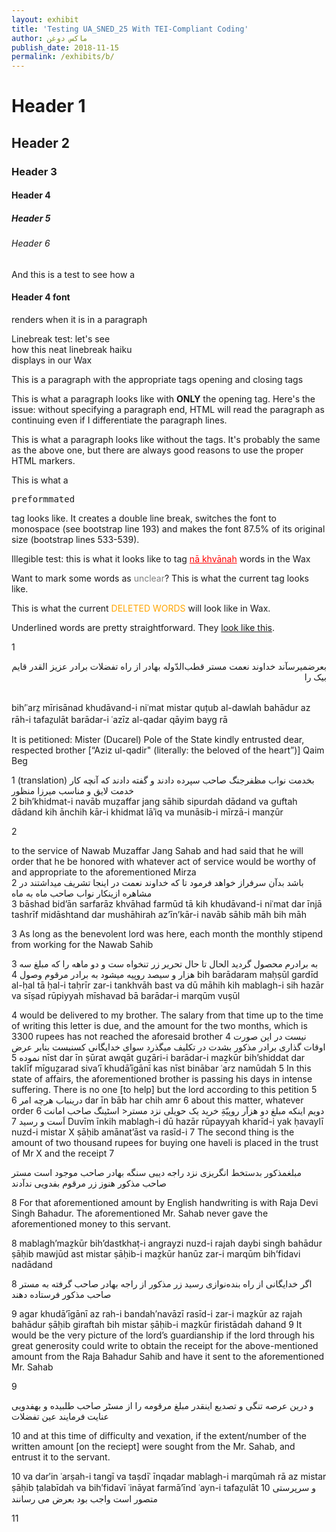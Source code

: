 ```yaml
---
layout: exhibit
title: 'Testing UA_SNED_25 With TEI-Compliant Coding'
author: ماكس دوغن
publish_date: 2018-11-15
permalink: /exhibits/b/
---
```


<h1>Header 1</h1>

<h2>Header 2</h2>

<h3>Header 3</h3>

<h4>Header 4</h4>

<h5>Header 5</h5>

<h6>Header 6</h6>



<p>And this is a test to see how a <h4>Header 4 font</h4> renders when it is in a paragraph</p>

<p>Linebreak test: let's see <br> how this neat linebreak haiku <br> displays in our Wax </p>

<p>This is a paragraph with the appropriate tags opening and closing tags</p>

<p>This is what a paragraph looks like with <b>ONLY</b> the opening tag. Here's the issue: without specifying a paragraph end, HTML will read the paragraph as continuing even if I differentiate the paragraph lines.

 This is what a paragraph looks like without the tags. It's probably the same as the above one, but there are always good reasons to use the proper HTML markers.

<p>This is what a <pre>preformmated</pre> tag looks like. It creates a double line break, switches the font to monospace (see bootstrap line 193) and makes the font 87.5% of its original size (bootstrap lines 533-539). </p>

<p>Illegible test: this is what it looks like to tag <span style="color:red"><u>nā khvānah</u></span> words in the Wax</p>

<p>Want to mark some words as <span style="color:gray">unclear</span>? This is what the current tag looks like.</p>

<p>This is what the current <span style="color:orange">DELETED WORDS</span> will look like in Wax.</p>

<p>Underlined words are pretty straightforward. They <u>look like this</u>.</p>


1
<br>
<p style="text-align:right;"> بعرضمیرسآند          خداوند نعمت مستر قطب‌الدّوله بهادر از راه تفضلات برادر عزیز القدر قایم بیک را </p><br/>
bih’ʿarz̤ mīrisānad khudāvand-i niʿmat mistar quṭub al-dawlah bahādur az rāh-i tafaz̤ulāt barādar-i ʿazīz al-qadar qāyim bayg rā <lb/>

It is petitioned:
Mister (Ducarel) Pole of the State kindly entrusted dear, respected brother [“Aziz ul-qadir" (literally: the beloved of the heart”)] Qaim Beg <lb/>
<lb/>

1 (translation)
<span style="direction:rtl">بخدمت نواب مظفرجنگ صاحب سپرده دادند و گفته دادند که آنچه کار خدمت لایق و مناسب میرزا منظور </span><br/>
2
bih’khidmat-i navāb muẓaffar jang sāhib sipurdah dādand va guftah dādand kih ānchih kār-i khidmat lāʾiq va munāsib-i mīrzā-i manẓūr <lb/>


2

to the service of Nawab Muzaffar Jang Sahab and  had said that he will order that he be honored with whatever act of service would be worthy of and appropriate to the aforementioned Mirza  
2
باشد  بدآن سرفراز  خواهد فرمود تا که خداوند نعمت در اینجا تشریف میداشتند در مشاهره ازینکار نواب صاحب ماه به ماه <lb/>  
3
bāshad bid’ān sarfarāz khvāhad farmūd tā kih khudāvand-i niʿmat dar īnjā tashrīf midāshtand dar mushāhirah az’īn’kār-i navāb sāhib māh bih māh <lb/>


3
As long as the benevolent lord was here,  each month the monthly stipend from working for the Nawab Sahib


3
به برادرم محصول گردید الحال تا حال تحریر زر تنخواه ست و دو ماھه را که مبلغ سه ھزار و سیصد روپیه میشود به برادر <unclear>مرقوم </unclear> وصول <lb/>
4
bih barādaram maḥṣūl gardīd al-ḥal tā ḥal-i taḥrīr zar-i tankhvāh bast va dū māhih kih mablagh-i sih hazār va sīṣad rūpiyyah mīshavad bā barādar-i marqūm vuṣūl <lb/>


4
would be delivered to my brother. The salary from that time up to the time of writing this letter is due, and the amount for the two months, which is 3300 rupees has not reached the aforesaid brother
4
نیست در این صورت اوقات گذاری برادر مذکور بشدت در تکلیف میگذرد سوای خدایگانی  کسنیست بنابر عرض نموده  <lb/>
5
nīst dar īn ṣūrat awqāt guẕāri-i barādar-i maẕkūr bih’shiddat dar taklīf mīguẕarad siva’ī khudāʾīgānī kas nīst binābar ʿarz namūdah  <lb/>
5
In this state of affairs, the aforementioned brother is passing his days in intense suffering. There is no one [to help] but the lord according to this petition
5
درینباب هرچه امر <lb/>
6
dar īn bāb har chih amr  <lb/>
6
about this matter, whatever order
6
دویم اینکه مبلغ دو ھزآر روپیّهَِ خريد یک حویلی نزد مستر< <unclear>اسٹینگ </unclear> صاحب امانت اَست و رسید  <lb/>
7
Duvīm īnkih mablagh-i dū hazār rūpayyah kharīd-i yak ḥavaylī nuzd-i mistar <unclear>X</unclear> ṣāḥib amānat’āst va rasīd-i <lb/>
7
The second thing is the amount of two thousand rupees for buying one haveli  is  placed in the trust of Mr X and the receipt
7





مبلغمذکور بدستخط انگریزی نزد راجه دیبی سنگه بهادر صاحب موجود است مستر صاحب مذکور هنوز زر مرقوم بفدویی ندآدند<lb/>


8
For that aforementioned amount by English handwriting is with Raja Devi Singh Bahadur. The aforementioned Mr. Sahab never gave the aforementioned money to this servant.


8
mablagh’maẕkūr bih’dastkhaṭ-i angrayzi nuzd-i rajah daybi singh bahādur ṣāḥib mawjūd ast mistar ṣāḥib-i maẕkūr hanūz zar-i marqūm bih’fidavi nadādand <lb/>


8
اگر خدایگانی از راه بنده‌نوازی رسید  زر مذکور از راجه بهادر صاحب گرفته به مستر صاحب مذکور فرستاده دهند<lb/>


9
agar khudā’īgānī az rah-i bandah′navāzī rasīd-i zar-i maẕkūr az rajah bahādur ṣāḥib giraftah bih mistar ṣāḥib-i maẕkūr firistādah dahand <lb/>
9
It would be the very picture of the lord’s guardianship if  the lord through his great generosity could write to obtain the receipt for the above-mentioned amount  from the Raja Bahadur Sahib and have it sent to the aforementioned Mr. Sahab


9



و درین  عرصه  تنگی و تصدیع  اینقدر مبلغ مرقومه را از مسٹر صاحب طلبیده و بهفدویی عنایت فرمایند عین تفضلات<lb/>   



10
and  at this time of difficulty and vexation,  if the extent/number of the written amount [on the reciept]  were sought from the Mr. Sahab, and  entrust it to the servant.

10
va dar′in ʿarṣah-i tangī va taṣdīʿ īnqadar mablagh-i marqūmah rā az mistar ṣāḥib ṭalabīdah va bih′fidavī ʿināyat farmā’īnd ʿayn-i tafaz̤ulāt <lb/>
10
و  سرپرستی متصور است واجب بود بعرض می رسانند <lb/>



11
